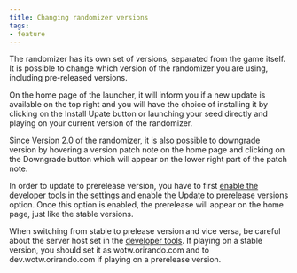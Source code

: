 ```yaml
---
title: Changing randomizer versions
tags:
- feature
---
```


The randomizer has its own set of versions, separated from the game itself. It is possible to change which version of the randomizer you are using, including pre-released versions.

On the home page of the launcher, it will inform you if a new update is available on the top right and you will have the choice of installing it by clicking on the Install Upate button or launching your seed directly and playing on your current version of the randomizer.

Since Version 2.0 of the randomizer, it is also possible to downgrade version by hovering a version patch note on the home page and clicking on the Downgrade button which will appear on the lower right part of the patch note.

In order to update to prerelease version, you have to first [enable the developer tools](/features/settings#developer-tools) in the settings and enable the Update to prerelease versions option. Once this option is enabled, the prerelease will appear on the home page, just like the stable versions.

When switching from stable to prelease version and vice versa, be careful about the server host set in the [developer tools](/features/settings#developer-tools). If playing on a stable version, you should set it as wotw.orirando.com and to dev.wotw.orirando.com if playing on a prerelease version.
